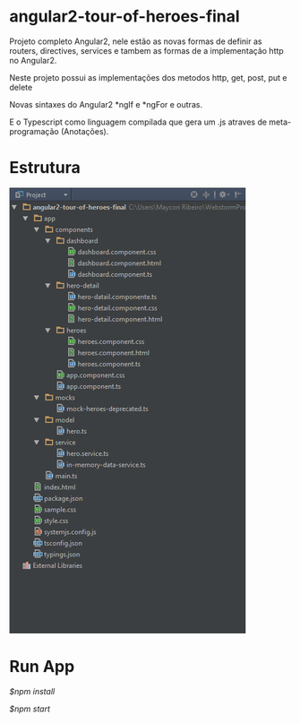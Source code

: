 # angular2-tour-of-heroes-final

Projeto completo Angular2, nele estão as novas formas de definir as routers, directives, services e tambem as formas 
de a implementação http no Angular2.

Neste projeto possui as implementações dos metodos http, get, post, put e delete

Novas sintaxes do Angular2 *ngIf e *ngFor e outras.  

E o Typescript como linguagem compilada que gera um .js atraves de meta-programação (Anotações).

# Estrutura
  ![projeto](estrutura_projeto.png)

# Run App
 *$npm install*
 
 *$npm start*

